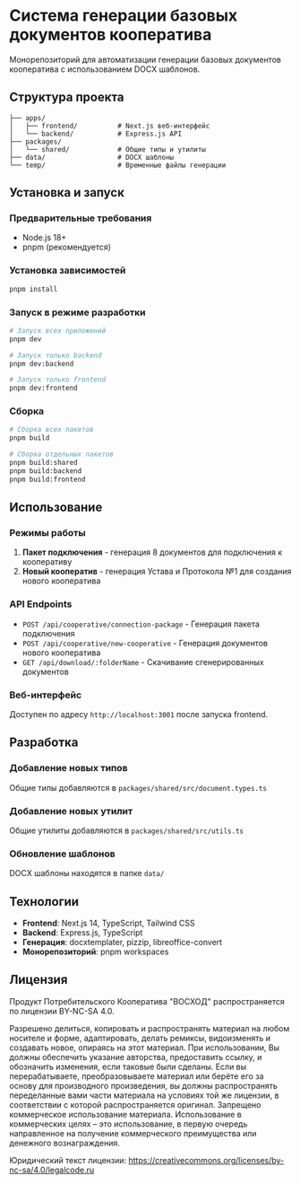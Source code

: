 # Система генерации базовых документов кооператива

Монорепозиторий для автоматизации генерации базовых документов кооператива с использованием DOCX шаблонов.

## Структура проекта

```
├── apps/
│   ├── frontend/          # Next.js веб-интерфейс
│   └── backend/           # Express.js API
├── packages/
│   └── shared/            # Общие типы и утилиты
├── data/                  # DOCX шаблоны
└── temp/                  # Временные файлы генерации
```

## Установка и запуск

### Предварительные требования
- Node.js 18+
- pnpm (рекомендуется)

### Установка зависимостей
```bash
pnpm install
```

### Запуск в режиме разработки
```bash
# Запуск всех приложений
pnpm dev

# Запуск только backend
pnpm dev:backend

# Запуск только frontend
pnpm dev:frontend
```

### Сборка
```bash
# Сборка всех пакетов
pnpm build

# Сборка отдельных пакетов
pnpm build:shared
pnpm build:backend
pnpm build:frontend
```

## Использование

### Режимы работы

1. **Пакет подключения** - генерация 8 документов для подключения к кооперативу
2. **Новый кооператив** - генерация Устава и Протокола №1 для создания нового кооператива

### API Endpoints

- `POST /api/cooperative/connection-package` - Генерация пакета подключения
- `POST /api/cooperative/new-cooperative` - Генерация документов нового кооператива
- `GET /api/download/:folderName` - Скачивание сгенерированных документов

### Веб-интерфейс

Доступен по адресу `http://localhost:3001` после запуска frontend.

## Разработка

### Добавление новых типов
Общие типы добавляются в `packages/shared/src/document.types.ts`

### Добавление новых утилит
Общие утилиты добавляются в `packages/shared/src/utils.ts`

### Обновление шаблонов
DOCX шаблоны находятся в папке `data/`

## Технологии

- **Frontend**: Next.js 14, TypeScript, Tailwind CSS
- **Backend**: Express.js, TypeScript
- **Генерация**: docxtemplater, pizzip, libreoffice-convert
- **Монорепозиторий**: pnpm workspaces

## Лицензия

Продукт Потребительского Кооператива "ВОСХОД" распространяется по лицензии BY-NC-SA 4.0.

Разрешено делиться, копировать и распространять материал на любом носителе и форме, адаптировать, делать ремиксы, видоизменять и создавать новое, опираясь на этот материал. При использовании, Вы должны обеспечить указание авторства, предоставить ссылку, и обозначить изменения, если таковые были сделаны. Если вы перерабатываете, преобразовываете материал или берёте его за основу для производного произведения, вы должны распространять переделанные вами части материала на условиях той же лицензии, в соответствии с которой распространяется оригинал. Запрещено коммерческое использование материала. Использование в коммерческих целях – это использование, в первую очередь направленное на получение коммерческого преимущества или денежного вознаграждения.

Юридический текст лицензии: <https://creativecommons.org/licenses/by-nc-sa/4.0/legalcode.ru>
